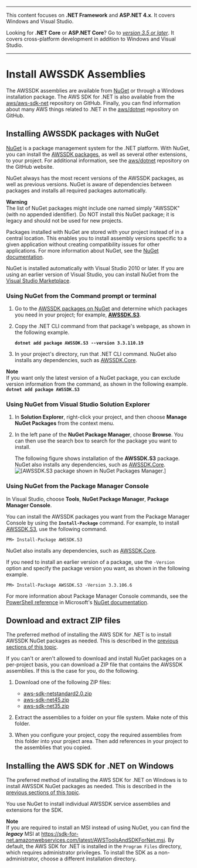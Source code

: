 --------

This content focuses on **\.NET Framework** and **ASP\.NET 4\.x**\. It covers Windows and Visual Studio\.

Looking for **\.NET Core** or **ASP\.NET Core**? Go to *[version 3\.5 or later](https://docs.aws.amazon.com/sdk-for-net/latest/developer-guide/welcome.html)*\. It covers cross\-platform development in addition to Windows and Visual Studio\.

--------

# Install AWSSDK Assemblies<a name="net-dg-install-assemblies"></a>

The AWSSDK assemblies are available from [NuGet](https://www.nuget.org/profiles/awsdotnet) or through a Windows installation package\. The AWS SDK for \.NET is also available from the [aws/aws\-sdk\-net](https://github.com/aws/aws-sdk-net) repository on GitHub\. Finally, you can find information about many AWS things related to \.NET in the [aws/dotnet](https://github.com/aws/dotnet) repository on GitHub\.

## Installing AWSSDK packages with NuGet<a name="net-dg-nuget"></a>

[NuGet](https://www.nuget.org/) is a package management system for the \.NET platform\. With NuGet, you can install the [AWSSDK packages](https://www.nuget.org/profiles/awsdotnet), as well as several other extensions, to your project\. For additional information, see the [aws/dotnet](https://github.com/aws/dotnet) repository on the GitHub website\.

NuGet always has the most recent versions of the AWSSDK packages, as well as previous versions\. NuGet is aware of dependencies between packages and installs all required packages automatically\.

**Warning**  
The list of NuGet packages might include one named simply "AWSSDK" \(with no appended identifier\)\. Do NOT install this NuGet package; it is legacy and should not be used for new projects\.

Packages installed with NuGet are stored with your project instead of in a central location\. This enables you to install assembly versions specific to a given application without creating compatibility issues for other applications\. For more information about NuGet, see the [NuGet documentation](https://docs.microsoft.com/en-us/nuget/)\.

NuGet is installed automatically with Visual Studio 2010 or later\. If you are using an earlier version of Visual Studio, you can install NuGet from the [Visual Studio Marketplace](https://marketplace.visualstudio.com/items?itemName=NuGetTeam.NuGetPackageManager)\.

### Using NuGet from the Command prompt or terminal<a name="package-install-nuget"></a>

1. Go to the [AWSSDK packages on NuGet](https://www.nuget.org/profiles/awsdotnet) and determine which packages you need in your project; for example, **[AWSSDK\.S3](https://www.nuget.org/packages/AWSSDK.S3/)**\.

1. Copy the \.NET CLI command from that package's webpage, as shown in the following example\.

   **`dotnet add package AWSSDK.S3 --version 3.3.110.19`**

1. In your project's directory, run that \.NET CLI command\. NuGet also installs any dependencies, such as [AWSSDK\.Core](http://www.nuget.org/packages/AWSSDK.Core)\.

**Note**  
If you want only the latest version of a NuGet package, you can exclude version information from the command, as shown in the following example\.  
**`dotnet add package AWSSDK.S3`**

### Using NuGet from Visual Studio Solution Explorer<a name="package-install-gui"></a>

1. In **Solution Explorer**, right\-click your project, and then choose **Manage NuGet Packages** from the context menu\.

1. In the left pane of the **NuGet Package Manager**, choose **Browse**\. You can then use the search box to search for the package you want to install\.

   The following figure shows installation of the **AWSSDK\.S3** package\. NuGet also installs any dependencies, such as [AWSSDK\.Core](http://www.nuget.org/packages/AWSSDK.Core)\.  
![\[AWSSDK.S3 package shown in NuGet Packages Manager.\]](http://docs.aws.amazon.com/sdk-for-net/v3/developer-guide/images/nuget-install-vs-dlg.png)

### Using NuGet from the Package Manager Console<a name="package-install-cmd"></a>

In Visual Studio, choose **Tools**, **NuGet Package Manager**, **Package Manager Console**\.

You can install the AWSSDK packages you want from the Package Manager Console by using the **`Install-Package`** command\. For example, to install [AWSSDK\.S3](https://www.nuget.org/packages/AWSSDK.S3), use the following command\.

```
PM> Install-Package AWSSDK.S3
```

NuGet also installs any dependencies, such as [AWSSDK\.Core](https://www.nuget.org/packages/AWSSDK.Core)\.

If you need to install an earlier version of a package, use the `-Version` option and specify the package version you want, as shown in the following example\.

```
PM> Install-Package AWSSDK.S3 -Version 3.3.106.6
```

For more information about Package Manager Console commands, see the [PowerShell reference](https://docs.microsoft.com/en-us/nuget/reference/powershell-reference) in Microsoft's [NuGet documentation](https://docs.microsoft.com/en-us/nuget/)\.

## Download and extract ZIP files<a name="download-zip-files"></a>

The preferred method of installing the AWS SDK for \.NET is to install AWSSDK NuGet packages as needed\. This is described in the [previous sections of this topic](#net-dg-nuget)\.

If you can't or aren't allowed to download and install NuGet packages on a per\-project basis, you can download a ZIP file that contains the AWSSDK assemblies\. If this is the case for you, do the following\.

1. Download one of the following ZIP files:
   + [aws\-sdk\-netstandard2\.0\.zip](https://sdk-for-net.amazonwebservices.com/latest/v3/aws-sdk-netstandard2.0.zip)
   + [aws\-sdk\-net45\.zip](https://sdk-for-net.amazonwebservices.com/latest/v3/aws-sdk-net45.zip)
   + [aws\-sdk\-net35\.zip](https://sdk-for-net.amazonwebservices.com/latest/v3/aws-sdk-net35.zip)

1. Extract the assemblies to a folder on your file system\. Make note of this folder\.

1. When you configure your project, copy the required assemblies from this folder into your project area\. Then add references in your project to the assemblies that you copied\.

## Installing the AWS SDK for \.NET on Windows<a name="net-dg-install-net-sdk"></a>

The preferred method of installing the AWS SDK for \.NET on Windows is to install AWSSDK NuGet packages as needed\. This is described in the [previous sections of this topic](#net-dg-nuget)\.

You use NuGet to install individual AWSSDK service assemblies and extensions for the SDK\.

**Note**  
If you are required to install an MSI instead of using NuGet, you can find the ***legacy*** MSI at [https://sdk\-for\-net\.amazonwebservices\.com/latest/AWSToolsAndSDKForNet\.msi](https://sdk-for-net.amazonwebservices.com/latest/AWSToolsAndSDKForNet.msi)\. By default, the AWS SDK for \.NET is installed in the `Program Files` directory, which requires administrator privileges\. To install the SDK as a non\-administrator, choose a different installation directory\.